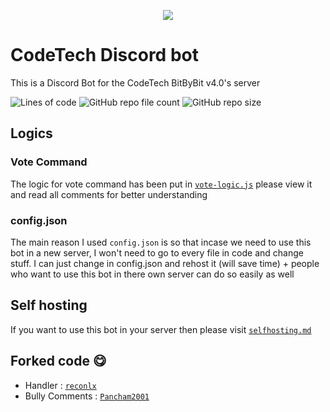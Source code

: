 <p align="center">

<img src="https://img.shields.io/website?down_color=%23eb4034&down_message=OFFLINE&label=Bot%20status&logo=CodeTech%20bot&logoColor=%238135c4&style=for-the-badge&up_color=%2389c435&up_message=ONLINE&url=https%3A%2F%2Fctbot.onrender.com">
</p>

# CodeTech Discord bot
This is a Discord Bot for the CodeTech BitByBit v4.0's server

![Lines of code](https://img.shields.io/tokei/lines/github/ArnavGupta30/ct-bot?style=for-the-badge) ![GitHub repo file count](https://img.shields.io/github/directory-file-count/ArnavGupta30/ct-bot?style=for-the-badge) ![GitHub repo size](https://img.shields.io/github/repo-size/ArnavGupta30/ct-bot?style=for-the-badge)
## Logics
### Vote Command
The logic for vote command has been put in [`vote-logic.js`](https://github.com/ArnavGupta30/ct-bot/blob/main/vote-logic.js) please view it and read all comments for better understanding
### config.json
The main reason I used `config.json` is so that incase we need to use this bot in a new server, I won't need to go to every file in code and change stuff. I can just change in config.json and rehost it (will save time) + people who want to use this bot in there own server can do so easily as well
## Self hosting
If you want to use this bot in your server then please visit [`selfhosting.md`](https://github.com/ArnavGupta30/ct-bot/blob/main/selfhosting.md)
## Forked code 😋
- Handler : [`reconlx`](https://github.com/reconlx)
- Bully Comments : [`Pancham2001`](https://github.com/https://github.com/reconlx)
